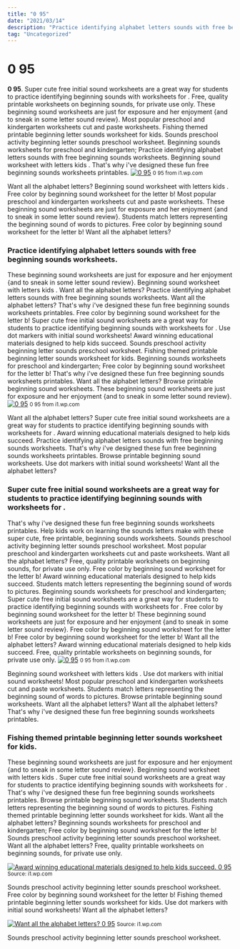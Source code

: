 ```yaml
---
title: "0 95"
date: "2021/03/14"
description: "Practice identifying alphabet letters sounds with free beginning sounds worksheets."
tag: "Uncategorized"
---
```


# 0 95
**0 95**. Super cute free initial sound worksheets are a great way for students to practice identifying beginning sounds with worksheets for . Free, quality printable worksheets on beginning sounds, for private use only. These beginning sound worksheets are just for exposure and her enjoyment {and to sneak in some letter sound review}. Most popular preschool and kindergarten worksheets cut and paste worksheets. Fishing themed printable beginning letter sounds worksheet for kids.
Sounds preschool activity beginning letter sounds preschool worksheet. Beginning sounds worksheets for preschool and kindergarten; Practice identifying alphabet letters sounds with free beginning sounds worksheets. Beginning sound worksheet with letters kids . That&#039;s why i&#039;ve designed these fun free beginning sounds worksheets printables.
[![0 95](https://i1.wp.com/254401463 "0 95")](https://i1.wp.com/254401463)
<small>0 95 from i1.wp.com</small>

Want all the alphabet letters? Beginning sound worksheet with letters kids . Free color by beginning sound worksheet for the letter b! Most popular preschool and kindergarten worksheets cut and paste worksheets. These beginning sound worksheets are just for exposure and her enjoyment {and to sneak in some letter sound review}. Students match letters representing the beginning sound of words to pictures. Free color by beginning sound worksheet for the letter b! Want all the alphabet letters?

### Practice identifying alphabet letters sounds with free beginning sounds worksheets.
These beginning sound worksheets are just for exposure and her enjoyment {and to sneak in some letter sound review}. Beginning sound worksheet with letters kids . Want all the alphabet letters? Practice identifying alphabet letters sounds with free beginning sounds worksheets. Want all the alphabet letters? That&#039;s why i&#039;ve designed these fun free beginning sounds worksheets printables. Free color by beginning sound worksheet for the letter b! Super cute free initial sound worksheets are a great way for students to practice identifying beginning sounds with worksheets for . Use dot markers with initial sound worksheets! Award winning educational materials designed to help kids succeed. Sounds preschool activity beginning letter sounds preschool worksheet. Fishing themed printable beginning letter sounds worksheet for kids. Beginning sounds worksheets for preschool and kindergarten;
Free color by beginning sound worksheet for the letter b! That&#039;s why i&#039;ve designed these fun free beginning sounds worksheets printables. Want all the alphabet letters? Browse printable beginning sound worksheets. These beginning sound worksheets are just for exposure and her enjoyment {and to sneak in some letter sound review}.
[![0 95](https://i1.wp.com/254401463 "0 95")](https://i1.wp.com/254401463)
<small>0 95 from i1.wp.com</small>

Want all the alphabet letters? Super cute free initial sound worksheets are a great way for students to practice identifying beginning sounds with worksheets for . Award winning educational materials designed to help kids succeed. Practice identifying alphabet letters sounds with free beginning sounds worksheets. That&#039;s why i&#039;ve designed these fun free beginning sounds worksheets printables. Browse printable beginning sound worksheets. Use dot markers with initial sound worksheets! Want all the alphabet letters?

### Super cute free initial sound worksheets are a great way for students to practice identifying beginning sounds with worksheets for .
That&#039;s why i&#039;ve designed these fun free beginning sounds worksheets printables. Help kids work on learning the sounds letters make with these super cute, free printable, beginning sounds worksheets. Sounds preschool activity beginning letter sounds preschool worksheet. Most popular preschool and kindergarten worksheets cut and paste worksheets. Want all the alphabet letters? Free, quality printable worksheets on beginning sounds, for private use only. Free color by beginning sound worksheet for the letter b! Award winning educational materials designed to help kids succeed. Students match letters representing the beginning sound of words to pictures. Beginning sounds worksheets for preschool and kindergarten; Super cute free initial sound worksheets are a great way for students to practice identifying beginning sounds with worksheets for . Free color by beginning sound worksheet for the letter b! These beginning sound worksheets are just for exposure and her enjoyment {and to sneak in some letter sound review}.
Free color by beginning sound worksheet for the letter b! Free color by beginning sound worksheet for the letter b! Want all the alphabet letters? Award winning educational materials designed to help kids succeed. Free, quality printable worksheets on beginning sounds, for private use only.
[![0 95](https://i1.wp.com/254401463 "0 95")](https://i1.wp.com/254401463)
<small>0 95 from i1.wp.com</small>

Beginning sound worksheet with letters kids . Use dot markers with initial sound worksheets! Most popular preschool and kindergarten worksheets cut and paste worksheets. Students match letters representing the beginning sound of words to pictures. Browse printable beginning sound worksheets. Want all the alphabet letters? Want all the alphabet letters? That&#039;s why i&#039;ve designed these fun free beginning sounds worksheets printables.

### Fishing themed printable beginning letter sounds worksheet for kids.
These beginning sound worksheets are just for exposure and her enjoyment {and to sneak in some letter sound review}. Beginning sound worksheet with letters kids . Super cute free initial sound worksheets are a great way for students to practice identifying beginning sounds with worksheets for . That&#039;s why i&#039;ve designed these fun free beginning sounds worksheets printables. Browse printable beginning sound worksheets. Students match letters representing the beginning sound of words to pictures. Fishing themed printable beginning letter sounds worksheet for kids. Want all the alphabet letters? Beginning sounds worksheets for preschool and kindergarten; Free color by beginning sound worksheet for the letter b! Sounds preschool activity beginning letter sounds preschool worksheet. Want all the alphabet letters? Free, quality printable worksheets on beginning sounds, for private use only.


[![Award winning educational materials designed to help kids succeed. 0 95](1 "0 95")](https://i1.wp.com/254401463)
<small>Source: i1.wp.com</small>

Sounds preschool activity beginning letter sounds preschool worksheet. Free color by beginning sound worksheet for the letter b! Fishing themed printable beginning letter sounds worksheet for kids. Use dot markers with initial sound worksheets! Want all the alphabet letters?

[![Want all the alphabet letters? 0 95](1 "0 95")](https://i1.wp.com/254401463)
<small>Source: i1.wp.com</small>

Sounds preschool activity beginning letter sounds preschool worksheet.
